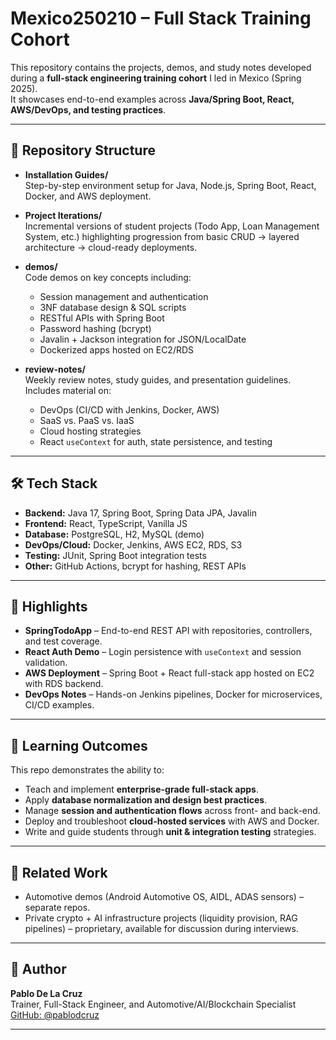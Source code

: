 # Mexico250210 – Full Stack Training Cohort

This repository contains the projects, demos, and study notes developed during a **full-stack engineering training cohort** I led in Mexico (Spring 2025).  
It showcases end-to-end examples across **Java/Spring Boot, React, AWS/DevOps, and testing practices**.

---

## 📂 Repository Structure

- **Installation Guides/**  
  Step-by-step environment setup for Java, Node.js, Spring Boot, React, Docker, and AWS deployment.  

- **Project Iterations/**  
  Incremental versions of student projects (Todo App, Loan Management System, etc.) highlighting progression from basic CRUD → layered architecture → cloud-ready deployments.  

- **demos/**  
  Code demos on key concepts including:
  - Session management and authentication  
  - 3NF database design & SQL scripts  
  - RESTful APIs with Spring Boot  
  - Password hashing (bcrypt)  
  - Javalin + Jackson integration for JSON/LocalDate  
  - Dockerized apps hosted on EC2/RDS  

- **review-notes/**  
  Weekly review notes, study guides, and presentation guidelines. Includes material on:
  - DevOps (CI/CD with Jenkins, Docker, AWS)  
  - SaaS vs. PaaS vs. IaaS  
  - Cloud hosting strategies  
  - React `useContext` for auth, state persistence, and testing  

---

## 🛠️ Tech Stack

- **Backend:** Java 17, Spring Boot, Spring Data JPA, Javalin  
- **Frontend:** React, TypeScript, Vanilla JS  
- **Database:** PostgreSQL, H2, MySQL (demo)  
- **DevOps/Cloud:** Docker, Jenkins, AWS EC2, RDS, S3  
- **Testing:** JUnit, Spring Boot integration tests  
- **Other:** GitHub Actions, bcrypt for hashing, REST APIs  

---

## 🚀 Highlights

- **SpringTodoApp** – End-to-end REST API with repositories, controllers, and test coverage.  
- **React Auth Demo** – Login persistence with `useContext` and session validation.  
- **AWS Deployment** – Spring Boot + React full-stack app hosted on EC2 with RDS backend.  
- **DevOps Notes** – Hands-on Jenkins pipelines, Docker for microservices, CI/CD examples.  

---

## 📖 Learning Outcomes

This repo demonstrates the ability to:  
- Teach and implement **enterprise-grade full-stack apps**.  
- Apply **database normalization and design best practices**.  
- Manage **session and authentication flows** across front- and back-end.  
- Deploy and troubleshoot **cloud-hosted services** with AWS and Docker.  
- Write and guide students through **unit & integration testing** strategies.  

---

## 🔗 Related Work

- Automotive demos (Android Automotive OS, AIDL, ADAS sensors) – separate repos.  
- Private crypto + AI infrastructure projects (liquidity provision, RAG pipelines) – proprietary, available for discussion during interviews.  

---

## 👤 Author

**Pablo De La Cruz**  
Trainer, Full-Stack Engineer, and Automotive/AI/Blockchain Specialist  
[GitHub: @pablodcruz](https://github.com/pablodcruz)

---
